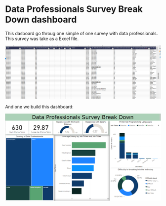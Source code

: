 # Data Professionals Survey Break Down dashboard

This dasboard go throug one simple of one survey with data professionals.
This survey was take as a Excel file.

![alt text](image.png)

And one we build this dashboard:

![alt text](image-1.png)